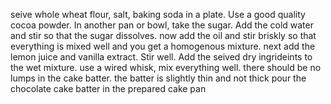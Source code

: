 seive whole wheat flour, salt, baking soda in a plate. Use a good quality cocoa powder.
In another pan or bowl, take the sugar.
Add the cold water and stir so that the sugar dissolves.
now add the oil and stir briskly so that everything is mixed well and you get a homogenous mixture.
next add the lemon juice and vanilla extract. Stir well.
Add the seived dry ingrideints to the wet mixture. use a wired whisk, mix everything well.
there should be no lumps in the cake batter. the batter is slightly thin and not thick
pour the chocolate cake batter in the prepared cake pan